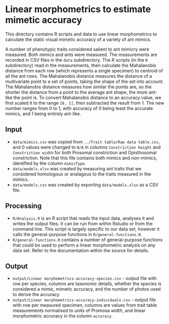 # Linear morphometrics to estimate mimetic accuracy


This directory contains R scripts and data to use linear morphometrics to
calculate the static visual mimetic accuracy of a variety of ant
mimics.

A number of phenotypic traits considered salient to ant mimicry were measured. Both mimics and ants were measured. The measurements are recorded in CSV files in the `data` subdirectory. The R scripts (in the `R` subdirectory) read in the measurements, then calculate the Mahalanobis distance  from each row (which represents a single specimen) to centroid of all the ant rows. The Mahalanobis distance measures the distance of a multivariate point to a set of points, taking the shape of the set into account. The Mahalanobis distance measures how similar the points are, so the shorter the distance from a point to the average ant shape, the more ant-like the point is. To convert Mahalanobis distance to an accuracy value, we first scaled it to the range `[0, 1]`, then subtracted the result from 1. The new number ranges from 0 to 1, with accuracy of 0 being least the  accurate mimics, and 1 being entirely ant-like.

## Input

- `data/mimics.csv` was copied from `../Trait table/Raw data table.csv`, and 0 values were changed to `N/A` in columns `Constriction height` and `Constriction width` for both Prosomal constriction and Opisthosomal constriction. Note that this file contains both mimics and non-mimics, identified by the column `mimicType`.
- `data/models.xlsx` was created by measuring ant traits that we considered homologous or analagous to the traits measured in the mimics.
- `data/models.csv` was created by exporting `data/models.xlsx` as a CSV file.

## Processing

 - `R/Analysis.R` is an R script that reads the input data, analyses it and writes the output files. It can be run from within Rstudio or from the command line. This script is largely specific to our data set, however it calls the general-purpose functions in `R/general-functions.R`.
 - `R/general-functions.R` contains a number of general-purpose functions that could be used to perform a linear morphometric analysis on any data set. Refer to the documentation within the source for details.

## Output
- `output/Linear morphometrics-accuracy-species.csv` - output file with row
    per species, columns are taxonomic details, whether the species is
    considered a mimic, mimetic accuracy, and the number of photos
    used to derive the accuracy
- `output/Linear morphometrics-accuracy-individuals.csv` - output file with row
    per measured specimen, columns are values from trait table measurements normalised to units of Promosa width, and linear morphometric accuracy in the column `accuracy`.
    

